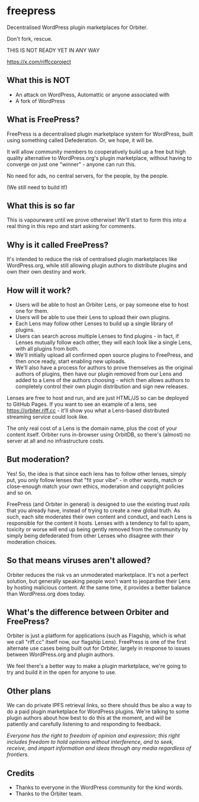 # freepress
Decentralised WordPress plugin marketplaces for Orbiter. 

Don't fork, rescue.

THIS IS NOT READY YET IN ANY WAY

https://x.com/riffccproject

## What this is NOT
* An attack on WordPress, Automattic or anyone associated with
* A fork of WordPress

## What is FreePress?
FreePress is a decentralised plugin marketplace system for WordPress,
built using something called Defederation. Or, we hope, it will be.

It will allow community members to cooperatively build up a free but high quality alternative to WordPress.org's plugin marketplace,
without having to converge on just one "winner" - anyone can run this.

No need for ads, no central servers, for the people, by the people.

(We still need to build it!)

## What this is so far
This is vapourware until we prove otherwise! We'll start to form this into a real thing in this repo and start asking for comments.

## Why is it called FreePress?
It's intended to reduce the risk of centralised plugin marketplaces like WordPress.org, while still allowing plugin authors to distribute plugins and own their own destiny and work.

## How will it work?
* Users will be able to host an Orbiter Lens, or pay someone else to host one for them.
* Users will be able to use their Lens to upload their own plugins.
* Each Lens may follow other Lenses to build up a single library of plugins.
* Users can search across multiple Lenses to find plugins - in fact, if Lenses mutually follow each other, they will each look like a single Lens, with all plugins from both.
* We'll initially upload all confirmed open source plugins to FreePress, and then once ready, start enabling new uploads.
* We'll also have a process for authors to prove themselves as the original authors of plugins, then have our plugin removed from our Lens and added to a Lens of the authors choosing - which then allows authors to completely control their own plugin distribution and sign new releases.

Lenses are free to host and run, and are just HTML/JS so can be deployed to GitHub Pages. If you want to see an example of a lens, see https://orbiter.riff.cc - it'll show you what a Lens-based distributed streaming service could look like.

The only real cost of a Lens is the domain name, plus the cost of your content itself. Orbiter runs in-browser using OrbitDB, so there's (almost) no server at all and no infrastructure costs.

## But moderation?
Yes! So, the idea is that since each lens has to follow other lenses, simply put, you only follow lenses that "fit your vibe" - in other words, match or close-enough match your own ethics, moderation and copyright policies and so on.

FreePress (and Orbiter in general) is designed to use the existing *trust rails* that you already have, instead of trying to create a new global truth. As such, each site moderates their own content and conduct, and each Lens is responsible for the content it hosts. Lenses with a tendency to fall to spam, toxicity or worse will end up being gently removed from the community by simply being defederated from other Lenses who disagree with their moderation choices.

## So that means viruses aren't allowed?
Orbiter reduces the risk vs an unmoderated marketplace. It's not a perfect solution, but generally speaking people won't want to jeopardise their Lens by hosting malicious content. At the same time, it provides a better balance than WordPress.org does today.

## What's the difference between Orbiter and FreePress?
Orbiter is just a platform for applications (such as Flagship, which is what we call "riff.cc" itself now, our flagship Lens). FreePress is one of the first alternate use cases being built out for Orbiter, largely in response to issues between WordPress.org and plugin authors.

We feel there's a better way to make a plugin marketplace, we're going to try and build it in the open for anyone to use.

## Other plans
We can do private IPFS retrieval links, so there should thus be also a way to do a paid plugin marketplace for WordPress plugins. We're talking to some plugin authors about how best to do this at the moment, and will be patiently and carefully listening to and responding to feedback.

*Everyone has the right to freedom of opinion and expression; this right includes freedom to hold opinions without interference, and to seek, receive, and impart information and ideas through any media regardless of frontiers.*

## Credits
* Thanks to everyone in the WordPress community for the kind words.
* Thanks to the Orbiter team.
